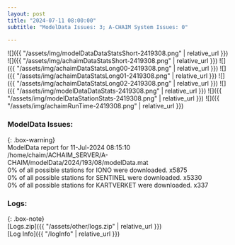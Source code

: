 ```yaml
---
layout: post
title: "2024-07-11 08:00:00"
subtitle: "ModelData Issues: 3; A-CHAIM System Issues: 0"

---
```


![]({{ "/assets/img/modelDataDataStatsShort-2419308.png" | relative_url }})
![]({{ "/assets/img/achaimDataStatsShort-2419308.png" | relative_url }})
![]({{ "/assets/img/achaimDataStatsLong00-2419308.png" | relative_url }})
![]({{ "/assets/img/achaimDataStatsLong01-2419308.png" | relative_url }})
![]({{ "/assets/img/achaimDataStatsLong02-2419308.png" | relative_url }})
![]({{ "/assets/img/modelDataDataStats-2419308.png" | relative_url }})
![]({{ "/assets/img/modelDataStationStats-2419308.png" | relative_url }})
![]({{ "/assets/img/achaimRunTime-2419308.png" | relative_url }})


### ModelData Issues:  
  
{: .box-warning}  
 ModelData report for 11-Jul-2024 08:15:10   
 /home/chaim/ACHAIM_SERVER/A-CHAIM/modelData/2024/193/08/modelData.mat   
 0% of all possible stations for IONO were downloaded. x5875   
 0% of all possible stations for SENTINEL were downloaded. x5330   
 0% of all possible stations for KARTVERKET were downloaded. x337   
  


### Logs:  
  
{: .box-note}  
[Logs.zip]({{ "/assets/other/logs.zip" | relative_url }})  
[Log Info]({{ "/logInfo" | relative_url }})  
